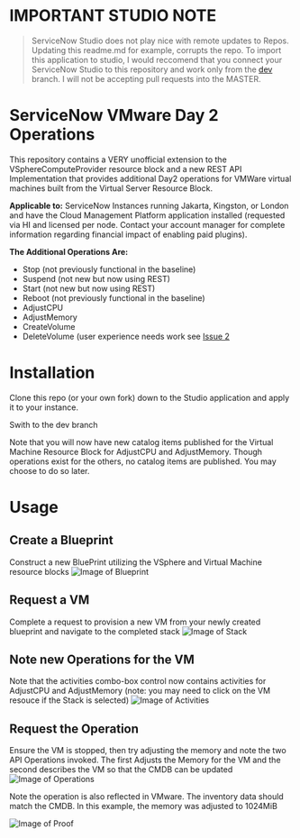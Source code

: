 # IMPORTANT STUDIO NOTE
> ServiceNow Studio does not play nice with remote updates to Repos. Updating this readme.md for example, corrupts the repo.  To import this application to studio, I would reccomend that you connect your ServiceNow Studio to this repository and work only from the [dev](https://github.com/coryforsythe/sn-vmware-day2/tree/dev) branch. I will not be accepting pull requests into the MASTER.

# ServiceNow VMware Day 2 Operations

This repository contains a VERY unofficial extension to the VSphereComputeProvider resource block and a new REST API Implementation that provides additional Day2 operations for VMWare virtual machines built from the Virtual Server Resource Block.

**Applicable to:** ServiceNow Instances running Jakarta, Kingston, or London and have the Cloud Management Platform application installed (requested via HI and licensed per node. Contact your account manager for complete information regarding financial impact of enabling paid plugins).

**The Additional Operations Are:**
- Stop (not previously functional in the baseline)
- Suspend (not new but now using REST)
- Start (not new but now using REST)
- Reboot (not previously functional in the baseline)
- AdjustCPU
- AdjustMemory
- CreateVolume
- DeleteVolume (user experience needs work see [Issue 2](https://github.com/coryforsythe/sn-vmware-day2/issues/2)

# Installation
Clone this repo (or your own fork) down to the Studio application and apply it to your instance. 

Swith to the dev branch

Note that you will now have new catalog items published for the Virtual Machine Resource Block for AdjustCPU and AdjustMemory.  Though operations exist for the others, no catalog items are published. You may choose to do so later.

# Usage

## Create a Blueprint
Construct a new BluePrint utilizing the VSphere and Virtual Machine resource blocks
![Image of Blueprint](https://raw.githubusercontent.com/coryforsythe/sn-vmware-day2/master/imgs/bp.png)

## Request a VM
Complete a request to provision a new VM from your newly created blueprint and navigate to the completed stack
![Image of Stack](https://raw.githubusercontent.com/coryforsythe/sn-vmware-day2/master/imgs/stack.png)

## Note new Operations for the VM
Note that the activities combo-box control now contains activities for AdjustCPU and AdjustMemory (note: you may need to click on the VM resouce if the Stack is selected)
![Image of Activities](https://raw.githubusercontent.com/coryforsythe/sn-vmware-day2/master/imgs/activities.png)

## Request the Operation
Ensure the VM is stopped, then try adjusting the memory and note the two API Operations invoked. The first Adjusts the Memory for the VM and the second describes the VM so that the CMDB can be updated
![Image of Operations](https://raw.githubusercontent.com/coryforsythe/sn-vmware-day2/master/imgs/ops.png)

Note the operation is also reflected in VMware. The inventory data should match the CMDB. In this example, the memory was adjusted to  1024MiB

![Image of Proof](https://raw.githubusercontent.com/coryforsythe/sn-vmware-day2/master/imgs/proof.png)







